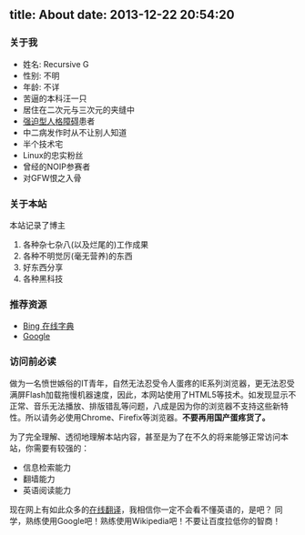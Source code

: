 title: About
date: 2013-12-22 20:54:20
---
### 关于我

* 姓名: Recursive G
* 性别: 不明
* 年龄: 不详
* 苦逼的本科汪一只
* 居住在二次元与三次元的夹缝中
* [强迫型人格障碍](http://zh.wikipedia.org/wiki/强迫型人格障碍)患者
* 中二病发作时从不让别人知道
* 半个技术宅
* Linux的忠实粉丝
* 曾经的NOIP参赛者
* 对GFW恨之入骨

### 关于本站

本站记录了博主

1. 各种杂七杂八(以及烂尾的)工作成果
2. 各种不明觉厉(毫无营养)的东西
3. 好东西分享
4. 各种黑科技

### 推荐资源

* [Bing 在线字典](http://cn.bing.com/dict/)
* [Google](https://www.google.com/)

### 访问前必读
做为一名愤世嫉俗的IT青年，自然无法忍受令人蛋疼的IE系列浏览器，更无法忍受满屏Flash加载拖慢机器速度，因此，本网站使用了HTML5等技术。如发现显示不正常、音乐无法播放、排版错乱等问题，八成是因为你的浏览器不支持这些新特性。所以请务必使用Chrome、Firefix等浏览器。**不要再用国产蛋疼货了。**

为了完全理解、透彻地理解本站内容，甚至是为了在不久的将来能够正常访问本站，你需要有较强的：

* 信息检索能力
* 翻墙能力
* 英语阅读能力

现在网上有如此众多的[在线翻译](http://cn.bing.com/dict/)，我相信你一定不会看不懂英语的，是吧？
同学，熟练使用Google吧！熟练使用Wikipedia吧！不要让百度拉低你的智商！
